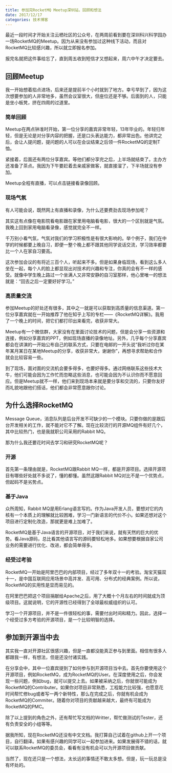 ```yaml
---
title: 参加完RocketMQ Meetup深圳站，回顾和想法
date: 2017/12/17
categories: 技术博客
---
```


最近一段时间才开始关注云栖社区的公众号，在两周前看到要在深圳科兴科学园办一场RocketMQ的Meetup。因为从来没有参加过这种线下活动，而且对RocketMQ比较感兴趣，所以就立即报名参加。

报完名就把这件事给忘了，直到周五收到短信才又想起来，周六中午才决定要去。

<!-- more -->

## 回顾Meetup
我一开始想着掐点进场，后来还是提前半个小时就到了地方。幸亏早到了，因为这次想要参加的人非常地多，虽然会议室很大，但座位还是不够。后面到的人，只能是坐小板凳，挤在四周的过道里。

### 简单回顾
Meetup在两点钟准时开始，第一位分享的嘉宾非常年轻，13年毕业的。年轻归年轻，但是无论是对分享内容的把握，还是口头表达能力，都非常出色。他讲完之后，会让人提问题，提问题的人可以在会议结束之后领一件RocketMQ的定制T恤。

紧接着，后面还有两位分享嘉宾。等他们都分享完之后，上半场就结束了。主办方还准备了茶点。我因为下午要赶着去亲戚家做客，就直接溜了，下半场就没有参加。

Meetup全程有直播，可以点击链接看录像回顾。

### 现场气氛
有人可能会说，既然网上有直播和录像，为什么还要费劲去现场参加呢？

其实这有点像在电影院看电影跟在家里用电脑看电影，很大的一个区别就是气氛。我晚上回到家用电脑看录像，感觉就完全不一样。

千万别小看气氛，气氛对我们的学习积极性是有很大影响的。举个例子，我们在中学的时候都要上晚自习，即便一整个晚上都不跟其他同学说话交流，学习效率都要比一个人在家自习要高。

这次参加会议的有将近三百个人，听起来不多。但是如果身临现场，看到这么多人坐在一起，每个人的脸上都显现出对技术的兴趣和专注，你真的会有不一样的感受。就像中学生晚上路过一个坐满人又非常安静的自习室那样，他心里唯一的想法就是：“回去之后一定要好好学习。”

### 高质量交流
参加Meetup的好处还有很多，其中之一就是可以获取到高质量的信息渠道。第一位分享嘉宾就在一开始推荐了他在知乎上写的专栏——《RocketMQ详解》。我用了一个晚上的时间，把它们都打印出来看完，收获非常大。

Meetup有一个微信群，大家没有在里面讨论技术的问题，但是会分享一些资源和连接，例如分享嘉宾的PPT，例如现场直播的录像地址。另外，几乎每个分享嘉宾都会在讲演的一开始公布自己的联系方式，只要在电邮的一开头说“我听过你在某年某月某日在某地Meetup的分享，收获非常大，谢谢你”，再想寻求帮助和合作就会比较容易一些。

到了现场，面对面的交流机会要多得多，也要好得多。通过网络联系这些技术大牛，他们可能会因为工作忙而忽略这些消息，也可能会因为不认识你而不愿意回应。但是Meetup就不一样，他们来到现场本来就是要分享和交流的，只要你友好而礼貌地跟他们搭话，他们都会非常愿意跟你讨论。

## 为什么选择RocketMQ
Message Queue，消息队列是后台开发不可缺少的一个模块。只要你做的是跟后台开发相关的工作，就不能对它不了解。现在比较流行的开源MQ组件有好几个，其中比较热门，也是我就职公司采用的Rabbit MQ。

那为什么我还要花时间去学习和研究RocketMQ呢？

### 开源
首先第一条理由就是，RocketMQ跟Rabbit MQ一样，都是开源项目。选择开源项目有哪些好处就不多说了，懂的都懂。虽然这跟Rabbit MQ对比不是一个优势点，但起码不是劣势点。

### 基于Java
众所周知，Rabbit MQ是用Erlang语言写的。作为Java开发人员，要想对它的内核有一个本质上的理解就比较困难，学习一门新语言的代价不小。如果还想对这个项目进行定制化改造，那就更是难上加难了。

RocketMQ是基于Java语言的开源项目，对于我们来说，就有天然的巨大的优势。看Java源码，总比看其他语言写的源码要轻松地多。如果想要根据自家公司业务的需要进行优化、改进，都会简单得多。

### 经受过考验
RocketMQ一开始是阿里巴巴的内部项目，经过了多年双十一的考验。淘宝天猫双十一，是中国互联网应用场景中高并发、高可用、分布式的经典案例。所以说，RocketMQ的实用性是显而易见的。

在阿里巴巴把这个项目捐献给Apache之后，用了大概十个月左右的时间就成为顶级项目。这就说明，它的开源性已经得到了全球最权威组织的认可。

学习一个开源项目，并不是一件很轻松的事，需要付出时间和精力。因此，选择一个经受过多方考验的开源项目，是一个比较明智的选择。

## 参加到开源当中去
其实我一直对开源社区很感兴趣，但是一直都没能真正参与到里面。相信有很多人都跟我一样，有想法，但是还没付诸实践。

在分享会中，其中一位嘉宾提到了如何参与到开源项目当中去。首先你要使用这个开源项目，例如RocketMQ，成为RocketMQ的User。在深度使用之后，你会发现一些问题，例如bug，就可以提交上去。如果被采纳之后，你就很可能成为RocketMQ的Contributer。如果你对项目非常熟悉，工程能力比较强，也愿意花时间帮忙修bug或者写一两个新特性，那么在完成之后，你就有机会成为RocketMQ的Commiter。随着你对项目的贡献越来越大，最终有可能成为RocketMQ的PMC。

除了以上提到的角色之外，还有帮忙写文档的Writter，帮忙做测试的Tester，还有负责安全的小组等等。

据我所知，现在RocketMQ还没有中文文档。我打算自己试着在github上开一个项目，自行翻译。如果有感兴趣的同学可以一起参加进来。如果发展得不错的话，就可以联系RocketMQ的委员会，看看有没有机会可以为开源项目做贡献。

当然了，现在还只是一个想法，太长远的事情还不敢太多想。但是，玩一玩总是没有坏处的。


